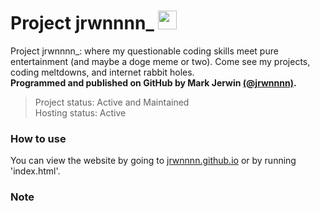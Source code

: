 # Project jrwnnnn_ <img src="(https://upload.wikimedia.org/wikipedia/commons/thumb/6/61/HTML5_logo_and_wordmark.svg/512px-HTML5_logo_and_wordmark.svg.png)" style="height:30px;">

<!-- PROGRAMMING LANGUAGE ICONS
HTML: https://upload.wikimedia.org/wikipedia/commons/thumb/6/61/HTML5_logo_and_wordmark.svg/512px-HTML5_logo_and_wordmark.svg.png
JAVA: https://upload.wikimedia.org/wikipedia/en/thumb/3/30/Java_programming_language_logo.svg/1200px-Java_programming_language_logo.svg.png
Python: https://upload.wikimedia.org/wikipedia/commons/thumb/c/c3/Python-logo-notext.svg/1869px-Python-logo-notext.svg.png
mySQL: https://upload.wikimedia.org/wikipedia/labs/8/8e/Mysql_logo.png
-->

Project jrwnnnn_:  where my questionable coding skills meet pure entertainment (and maybe a doge meme or two).  Come see my projects, coding meltdowns, and internet rabbit holes.<br>
**Programmed and published on GitHub by Mark Jerwin [(@jrwnnnn)](https://github.com/jrwnnnn).** <br>
> Project status: Active and Maintained <br>
> Hosting status: Active <br>
### How to use
You can view the website by going to [jrwnnnn.github.io](https://jrwnnnn.github.io) or by  running 'index.html'.
### Note
